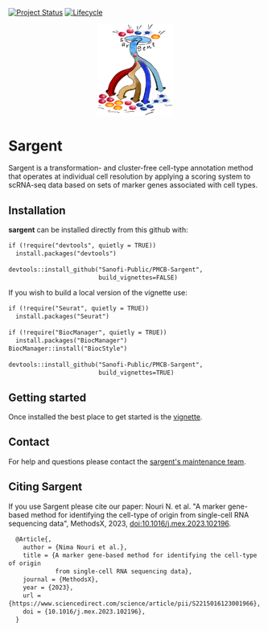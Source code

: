 [![Project Status](http://www.repostatus.org/badges/latest/active.svg)](http://www.repostatus.org/#active)
[![Lifecycle](https://img.shields.io/badge/lifecycle-stable-brightgreen.svg)](https://www.tidyverse.org/lifecycle/#stable)

<p align="center" width="100%">
<img width="30%" src="vignettes/sargent-logo.png"> 
</p>

# Sargent 

Sargent is a transformation- and cluster-free cell-type annotation method that 
operates at individual cell resolution by applying a scoring system to scRNA-seq 
data based on sets of marker genes associated with cell types.


## Installation

**sargent** can be installed directly from this github with:

```{r}
if (!require("devtools", quietly = TRUE))
  install.packages("devtools")

devtools::install_github("Sanofi-Public/PMCB-Sargent", 
                         build_vignettes=FALSE)
```

If you wish to build a local version of the vignette use:

```{r}
if (!require("Seurat", quietly = TRUE))
  install.packages("Seurat")

if (!require("BiocManager", quietly = TRUE))
  install.packages("BiocManager")
BiocManager::install("BiocStyle")

devtools::install_github("Sanofi-Public/PMCB-Sargent", 
                         build_vignettes=TRUE)
```


## Getting started

Once installed the best place to get started is the [vignette][vignette].


## Contact

For help and questions please contact the [sargent's maintenance team](mailto:nima.nouri@sanofi.com).


## Citing Sargent

If you use Sargent please cite our paper: Nouri N. et al. "A marker gene-based 
method for identifying the cell-type of origin from single-cell RNA sequencing 
data", MethodsX, 2023, [doi:10.1016/j.mex.2023.102196][paper].

```
  @Article{,
    author = {Nima Nouri et al.},
    title = {A marker gene-based method for identifying the cell-type of origin 
             from single-cell RNA sequencing data},
    journal = {MethodsX},
    year = {2023},
    url = {https://www.sciencedirect.com/science/article/pii/S2215016123001966},
    doi = {10.1016/j.mex.2023.102196},
  }
```

[vignette]: https://github.com/Sanofi-Public/PMCB-Sargent/blob/master/vignettes/Sargent-Vignette.Rmd
[bioc]: https://bioconductor.org/packages/devel/bioc/html/sargent.html
[paper]: https://www.sciencedirect.com/science/article/pii/S2215016123001966
